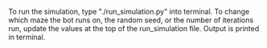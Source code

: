 To run the simulation, type "./run_simulation.py" into terminal. To change which maze the bot runs on, the random seed, or the number of iterations run, update the values at the top of the run_simulation file. Output is printed in terminal.